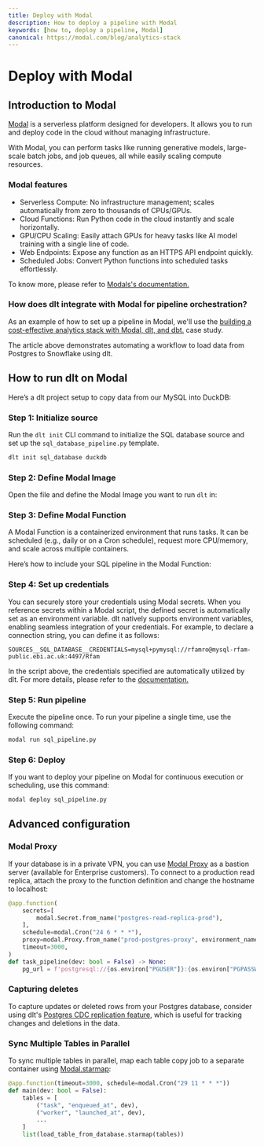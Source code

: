 ```yaml
---
title: Deploy with Modal
description: How to deploy a pipeline with Modal
keywords: [how to, deploy a pipeline, Modal]
canonical: https://modal.com/blog/analytics-stack
---
```


# Deploy with Modal

## Introduction to Modal

[Modal](https://modal.com/) is a serverless platform designed for developers. It allows you to run and deploy code in the cloud without managing infrastructure.

With Modal, you can perform tasks like running generative models, large-scale batch jobs, and job queues, all while easily scaling compute resources.

### Modal features

- Serverless Compute: No infrastructure management; scales automatically from zero to thousands of CPUs/GPUs.
- Cloud Functions: Run Python code in the cloud instantly and scale horizontally.
- GPU/CPU Scaling: Easily attach GPUs for heavy tasks like AI model training with a single line of code.
- Web Endpoints: Expose any function as an HTTPS API endpoint quickly.
- Scheduled Jobs: Convert Python functions into scheduled tasks effortlessly.

To know more, please refer to [Modals's documentation.](https://modal.com/docs)


### How does dlt integrate with Modal for pipeline orchestration?

As an example of how to set up a pipeline in Modal, we'll use the [building a cost-effective analytics stack with Modal, dlt, and dbt.](https://modal.com/blog/analytics-stack) case study.

The article above demonstrates automating a workflow to load data from Postgres to Snowflake using dlt.

## How to run dlt on Modal

Here’s a dlt project setup to copy data from our MySQL into DuckDB:

### Step 1: Initialize source
Run the `dlt init` CLI command to initialize the SQL database source and set up the `sql_database_pipeline.py` template.
```sh
dlt init sql_database duckdb
```

### Step 2: Define Modal Image
Open the file and define the Modal Image you want to run `dlt` in:
<!--@@@DLT_SNIPPET ./code/deploy-with-modal-snippets.py::modal_image-->

### Step 3: Define Modal Function
A Modal Function is a containerized environment that runs tasks.
It can be scheduled (e.g., daily or on a Cron schedule), request more CPU/memory, and scale across
multiple containers.

Here’s how to include your SQL pipeline in the Modal Function:

<!--@@@DLT_SNIPPET ./code/deploy-with-modal-snippets.py::modal_function-->

### Step 4: Set up credentials
You can securely store your credentials using Modal secrets. When you reference secrets within a Modal script,
the defined secret is automatically set as an environment variable. dlt natively supports environment variables,
enabling seamless integration of your credentials. For example, to declare a connection string, you can define it as follows:
```text
SOURCES__SQL_DATABASE__CREDENTIALS=mysql+pymysql://rfamro@mysql-rfam-public.ebi.ac.uk:4497/Rfam
```
In the script above, the credentials specified are automatically utilized by dlt.
For more details, please refer to the [documentation.](../../general-usage/credentials/setup#environment-variables)

### Step 5: Run pipeline
Execute the pipeline once.
To run your pipeline a single time, use the following command:
```sh
modal run sql_pipeline.py
```

### Step 6: Deploy
If you want to deploy your pipeline on Modal for continuous execution or scheduling, use this command:
```sh
modal deploy sql_pipeline.py
```

## Advanced configuration
### Modal Proxy

If your database is in a private VPN, you can use [Modal Proxy](https://modal.com/docs/reference/modal.Proxy) as a bastion server (available for Enterprise customers).
To connect to a production read replica, attach the proxy to the function definition and change the hostname to localhost:
```py
@app.function(
    secrets=[
        modal.Secret.from_name("postgres-read-replica-prod"),
    ],
    schedule=modal.Cron("24 6 * * *"),
    proxy=modal.Proxy.from_name("prod-postgres-proxy", environment_name="main"),
    timeout=3000,
)
def task_pipeline(dev: bool = False) -> None:
    pg_url = f'postgresql://{os.environ["PGUSER"]}:{os.environ["PGPASSWORD"]}@localhost:{os.environ["PGPORT"]}/{os.environ["PGDATABASE"]}'
```

### Capturing deletes
To capture updates or deleted rows from your Postgres database, consider using dlt's [Postgres CDC replication feature](../../dlt-ecosystem/verified-sources/pg_replication), which is
useful for tracking changes and deletions in the data.

### Sync Multiple Tables in Parallel
To sync multiple tables in parallel, map each table copy job to a separate container using [Modal.starmap](https://modal.com/docs/reference/modal.Function#starmap):

```py
@app.function(timeout=3000, schedule=modal.Cron("29 11 * * *"))
def main(dev: bool = False):
    tables = [
        ("task", "enqueued_at", dev),
        ("worker", "launched_at", dev),
        ...
    ]
    list(load_table_from_database.starmap(tables))
```